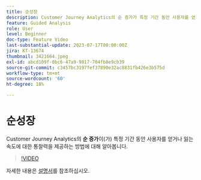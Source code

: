 ```yaml
---
title: 순성장
description: Customer Journey Analytics의 순 증가가 특정 기간 동안 사용자를 얻거나 잃는 속도에 대한 통찰력을 제공하는 방법에 대해 알아봅니다.
feature: Guided Analysis
role: User
level: Beginner
doc-type: Feature Video
last-substantial-update: 2023-07-17T00:00:00Z
jira: KT-13674
thumbnail: 3421664.jpeg
exl-id: abcd109f-0bc6-47a9-9817-704fb8e9cb39
source-git-commit: c3457bc3197fef37890e32ac8831fb426e3b575d
workflow-type: tm+mt
source-wordcount: '60'
ht-degree: 18%

---
```


# 순성장

Customer Journey Analytics의 **순 증가**&#x200B;이(가) 특정 기간 동안 사용자를 얻거나 잃는 속도에 대한 통찰력을 제공하는 방법에 대해 알아봅니다.

>[!VIDEO](https://video.tv.adobe.com/v/3423464/?learn=on&captions=kor)

자세한 내용은 [설명서](https://experienceleague.adobe.com/docs/analytics-platform/using/guided-analysis/user-growth/net-growth.html?lang=ko)를 참조하십시오.
